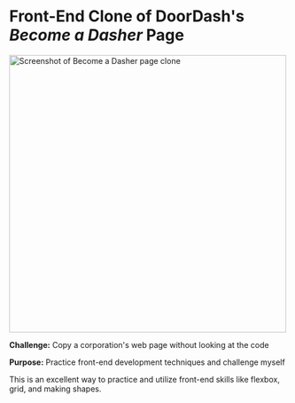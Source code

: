 <h1>Front-End Clone of DoorDash's <i>Become a Dasher</i> Page</h1>

<img width="500" alt="Screenshot of Become a Dasher page clone" src="https://github.com/m-wheeler-dev/dasher-clone/assets/105622101/8a715757-0969-4c5d-913a-bdbd6a4cdef3">

<p><b>Challenge:</b> Copy a corporation's web page without looking at the code</p>

<p><b>Purpose:</b> Practice front-end development techniques and challenge myself</p>

<p>This is an excellent way to practice and utilize front-end skills like flexbox, grid, and making shapes.</p>
